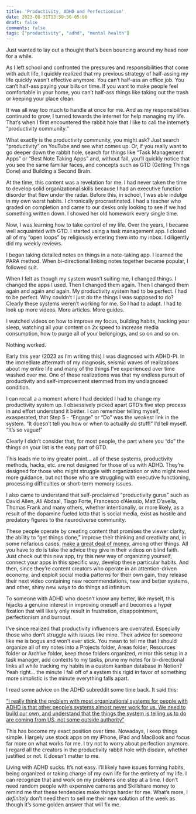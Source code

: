 ```yaml
---
title: 'Productivity, ADHD and Perfectionism'
date: 2023-08-31T13:50:56-05:00
draft: false
comments: false
tags: ["productivity", "adhd", "mental health"]
---
```


Just wanted to lay out a thought that’s been bouncing around my head now for a while.


As I left school and confronted the pressures and responsibilities that come with adult life, I quickly realized that my previous strategy of half-assing my life quickly wasn’t effective anymore. You can’t half-ass an office job. You can’t half-ass paying your bills on time. If you want to make people feel comfortable in your home, you can’t half-ass things like taking out the trash or keeping your place clean. 


It was all way too much to handle at once for me. And as my responsibilities continued to grow, I turned towards the internet for help managing my life. That’s when I first encountered the rabbit hole that I like to call the internet’s “productivity community.” 


What exactly is the productivity community, you might ask? Just search “productivity” on YouTube and see what comes up. Or, if you really want to go deeper down the rabbit hole, search for things like “Task Management Apps” or “Best Note Taking Apps” and, without fail, you’ll quickly notice that you see the same familiar faces, and concepts such as GTD (Getting Things Done) and Building a Second Brain. 


At the time, this content was a revelation for me. I had never taken the time to develop solid organizational skills because I had an executive function disorder that flew under the radar. Before this, in school, I was able indulge in my own worst habits. I chronically procrastinated. I had a teacher who graded on completion and came to our desks only looking to see if we had something written down. I showed her old homework every single time. 


Now, I was learning how to take control of my life. Over the years, I became well acquainted with GTD. I started using a task management app. I closed all of my “open loops” by religiously entering them into my inbox. I diligently did my weekly reviews. 


I began taking detailed notes on things in a note-taking app. I learned the PARA method. When bi-directional linking notes together became popular, I followed suit. 


When I felt as though my system wasn’t suiting me, I changed things. I changed the apps I used. Then I changed them again. Then I changed them again and again and again. My productivity system had to be perfect. *I* had to be perfect. Why couldn’t I just *do* the things I was supposed to do? Clearly these systems weren’t working for me. So I had to adapt. I had to look up more videos. More articles. More guides. 

I watched videos on how to improve my focus, building habits, hacking your sleep, watching all your content on 2x speed to increase media consumption, how to purge all of your belongings, and so on and so on. 

Nothing worked. 

Early this year (2023 as I’m writing this) I was diagnosed with ADHD-PI. In the immediate aftermath of my diagnosis, seismic waves of realizations about my entire life and many of the things I’ve experienced over time washed over me. One of these realizations was that my endless pursuit of productivity and self-improvement stemmed from my undiagnosed condition. 

I can recall a a moment where I had decided I had to change my productivity system up. I obsessively picked apart GTD’s five step process in and effort understand it better. I can remember telling myself, exasperated, that Step 5 - “Engage” or “Do” was the weakest link in the system. “It doesn’t tell you how or when to actually *do* stuff!” I’d tell myself. “It’s so vague!” 

Clearly I didn’t consider that, for most people, the part where you “do” the things on your list is the easy part of GTD. 

This leads me to my greater point… all of these systems, productivity methods, hacks, etc. are not designed for those of us with ADHD. They’re designed for those who might struggle with organization or who might need more guidance, but not those who are struggling with executive functioning, processing difficulties or short-term memory issues. 

I also came to understand that self-proclaimed “productivity gurus” such as David Allen, Ali Abdaal, Tiago Forte, Francesco d’Alessio, Matt D’avella, Thomas Frank and many others, whether intentionally, or more likely, as a result of the dopamine fueled lotto that is social media, exist as hostile and predatory figures to the neurodiverse community. 

These people operate by creating content that promises the viewer clarity, the ability to “get things done,” improve their thinking and creativity and, in some nefarious cases, [make a great deal of money](https://youtu.be/mBTPvvgRICQ?si=ZTZuIUgQmv1ny3Jo), among other things. All you have to do is take the advice they give in their videos on blind faith. Just check out this new app, try this new way of organizing yourself, connect your apps in this specific way, develop these particular habits. And then, since they’re content creators who operate in an attention-driven economy, and exploit social media patterns for their own gain, they release their next video containing new recommendations, new and better systems, and other, shiny new ways to do things ad infinitum. 

To someone with ADHD who doesn’t know any better, like myself, this hijacks a genuine interest in improving oneself and becomes a hyper fixation that will likely only result in frustration, disappointment, perfectionism and burnout. 

I’ve since realized that productivity influencers are overrated. Especially those who don’t struggle with issues like mine. Their advice for someone like me is bogus and won’t ever stick. You mean to tell me that I should organize all of my notes into a Projects folder, Areas folder, Resources folder or Archive folder, keep those folders organized, mirror this setup in a task manager, add contexts to my tasks, prune my notes for bi-directional links all while tracking my habits in a custom kanban database in Notion? Yeah right… the minute I fall off of a system this rigid in favor of something more simplistic is the minute everything falls apart. 

I read some advice on the ADHD subreddit some time back. It said this: 

[“I really think the problem with most organizational systems for people with ADHD is that other people’s systems almost never work for us. We need to build our own, and understand that the things the system is telling us to do are coming from US, not some outside authority”](https://www.reddit.com/r/ADHD/comments/thbs8q/i_need_help_finding_a_single_source_of_truth/)

This has become my exact position over time. Nowadays, I keep things simple. I largely use stock apps on my iPhone, iPad and MacBook and focus far more on what works for me. I try not to worry about perfection anymore. I regard all the creators in the productivity rabbit hole with disdain, whether justified or not. It doesn’t matter to me. 

Living with ADHD sucks. It’s not easy. I’ll likely have issues forming habits, being organized or taking charge of my own life for the entirety of my life. I can recognize that and work on my problems one step at a time. I don’t need random people with expensive cameras and Skillshare money to remind me that these tendencies make things harder for me. What’s more, I *definitely* don’t need them to sell me their new solution of the week as though it’s some golden answer that will fix me. 



